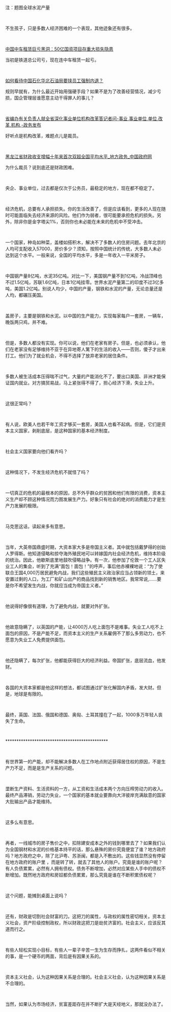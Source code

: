 <p data-pid="qhgxk_1t">注：题图全球水泥产量</p><p><br></p><p data-pid="K35H8CC7">不生孩子，只是多数人经济困难的一个表现，其他迹象还有很多。</p><p><br></p><p data-pid="SyQDUpRA"><a href="http://link.zhihu.com/?target=http%3A//finance.sina.com.cn/chanjing/gsnews/2018-04-10/doc-ifyzeypz9961021.shtml" class=" wrap external" target="_blank" rel="nofollow noreferrer">中国中车租赁巨亏黑洞：50亿国资项目存重大损失隐患</a></p><p data-pid="vSzDDfND">当初是铁道总公司亏，现在连中车租赁一起亏。</p><p><br></p><p data-pid="IRKnG06i"><a href="https://www.zhihu.com/question/271486977" class="internal">如何看待中国石化华北石油局要挟员工强制内退？</a></p><p data-pid="B1c52YZN">规则早就有，为什么最近开始用强硬手段？如果不是为了改善经营情况，减少亏损，国企管理层谁愿意主动干得罪人的事儿？</p><p><br></p><p data-pid="PKcNT_Wa"><a href="http://link.zhihu.com/?target=http%3A//www.hlj.gov.cn/zwfb/system/2018/04/08/010868041.shtml" class=" wrap external" target="_blank" rel="nofollow noreferrer">省编办有关负责人就全省深化事业单位机构改革答记者问-事业,事业单位,单位,改革,机构,-政务发布</a></p><p data-pid="_6aaxuAX">好听点是机构改革，难题点儿是裁员。</p><p><br></p><p data-pid="Cj9aSE7T"><a href="http://link.zhihu.com/?target=http%3A//www.gov.cn/xinwen/2018-02/06/content_5264220.htm" class=" wrap external" target="_blank" rel="nofollow noreferrer">黑龙江省财政收支增幅十年来首次双超全国平均水平_地方政务_中国政府网</a></p><p data-pid="JddkQAHG">为什么裁员？说到底还是财政困难。</p><p><br></p><p data-pid="5q-JylIv">央企、事业单位，过去都是仅次于公务员，最稳定的地方，现在都不稳定了。</p><p><br></p><p data-pid="1gwuB0uT">经济危机，总要有人承担损失。你的生活改善了，但是应该看到，更多的人现在随时可能面临失去经济来源的风险。他们作为弱者，很可能要承担危机的损失。另外，除非你是金字塔尖1%，否则你也未必能在未来的危机中不受冲击。</p><p><br></p><p data-pid="VSMIHReH">一个国家，种岛如种菜，盖楼如搭积木，解决不了多数人的住房问题。去年北京的人均可支配收入57000，房价多少？须知，按照中国统计的传统，大多数人未必达到这个水平。一般来说，全国的平均水平，多是一年收入一平米房子。</p><p><br></p><p data-pid="no9jePer">中国钢产量8亿吨，水泥35亿吨。对比一下，美国钢产量不到1亿吨，冷战顶峰也不过1.5亿吨，苏联1.6亿吨，日本1亿吨挂零。世界水泥产量第二的印度不过3亿多吨，美国1.2亿吨。别说人均少，中国的产量，钢铁和水泥的产量，无论总量还是人均，都碾压美国。</p><p><br></p><p data-pid="Q3o2Cc-S">盖房子，主要是钢铁和水泥。以中国的生产能力，实现每家每户一套房，一辆车，晚饭两只鸡，并不难。</p><p><br></p><p data-pid="7GdNay-m">但是，多数人都没有实现。你可以说，他们在老家有房子。但是，也必须承认，他们在老家没有足够维持不亚于在异地寄人篱下的生活的收入——否则，傻子才出来打工。他们为了就业机会，不得不选择了放弃老家的居住条件。</p><p><br></p><p data-pid="s7CdMgUa">多数人被生活成本压得喘不过气，大量的产能消化不了，要出口美国、非洲才能保证国内就业。对方搞贸易战，马上紧张得不得了，担心经济下滑，失业上升。</p><p><br></p><p data-pid="Au-KrgzR">这很正常吗？</p><p><br></p><p data-pid="QVxeiP3K">有人说，欧美人也若干年工资才够买一套房，美国人也看不起病。但是，它们是资本主义国家，剥削底层，是这种国家的基本经济制度。</p><p><br></p><p data-pid="H1_TPfQb">社会主义国家要向他们看齐吗？</p><p><br></p><p data-pid="VDgN_uXW">这种情况下，不发生经济危机不就怪了吗？</p><p><br></p><p data-pid="chLqz8qG">一切真正的危机的最根本的原因，总不外乎群众的贫困和他们有限的消费，资本主义生产却不顾这种情况而力图发展生产力。好象只有社会的绝对的消费能力才是生产力发展的极限。</p><p><br></p><p data-pid="t09lkaOC">马克思这话，读起来多有意思。</p><p><br></p><p data-pid="7PxK5ps0">当年，大英帝国鼎盛时期，大资本家大多是帝国主义者。其中就包括戴梦得的创始人罗得斯。他知道侵略和掠夺海外殖民地可以转嫁国内社会经济危机，维持本阶级的统治。因此，他歇斯底里地鼓吹侵略战争。有一次，他参加了伦敦一个工人区失业工人的集会，听到了充满“面包！面包！”的呼声，事后他赤裸裸地说：“为了使联合王国4,000万居民避免内战，我们这些殖民主义政治家应当占领新的领土，来安置过剩的人口，为工厂和矿山出产的商品找到新的销售地区。我常常说,……要是你不希望发生内战，你就应当成为帝国主义者。”</p><p><br></p><p data-pid="GZg4O2LF">他说得好像很有道理，为了避免内战，就要对外扩张。</p><p><br></p><p data-pid="ZqPt13eG">他故意隐瞒了，以英国的产能，让4000万人吃上面包不是难事。失业工人吃不上面包的原因，不是产能不足，而资本主义的生产关系雇佣不了那么多劳动力，也不愿意为失业工人免费提供面包。</p><p><br></p><p data-pid="yYNg37ih">他还隐瞒了，每次扩张，他都能获得巨大的经济利益。帝国扩张，底层流血，他发财。</p><p><br></p><p data-pid="dUlGWL5R">各国的大资本家都是他这样的想法，都试图通过扩张化解国内矛盾，发大财。但是，地球是有限的。</p><p><br></p><p data-pid="E2uhik9j">最终，英国、法国、俄国和德国、奥匈、土耳其撞在了一起，1000多万年轻人丧失了生命。</p><p><br></p><p data-pid="r275lcSz">**********************************************</p><p><br></p><p data-pid="ktizifrn">有世界第一的产能，却不能解决多数人在工作地点附近获得居住权的原因，不是生产力不足，而是是生产关系的问题。</p><p><br></p><p data-pid="zkm4H7DW">垄断生产资料、生活资料的一方，从工资和生活成本两个方向压榨劳动力的收入。最终产品滞销，劳动力失业，一个国家的基本就业要靠向大洋彼岸充满敌意的国家大批输出产品才能维持。</p><p><br></p><p data-pid="jdI7tyRP">这多么有意思。</p><p><br></p><p data-pid="iaPfm8lx">再者，一线城市的房子售价之中，扣除建安成本之外的钱到哪里去了？如果我们认为全国钢材和水泥的价格基本持平的话，那么悬殊的房价究竟便宜了谁？地方政府吗？地方政府之中，除了北沪粤、苏浙闽，都是入不敷出的。这些钱显然没有停留在地方政府的账户里 ，而是转了转，就去了其他人的账户。究竟是谁的账户呢？有人负债累累，必然有人拥有债权。债务不断增加，必然对应某些人手中的债权不断增加。既然地方政府和房奴都负债累累，那么究竟是谁在不断积累债权呢？</p><p><br></p><p data-pid="61rL7G_z">这个问题，能摊到桌面上说吗？</p><p><br></p><p data-pid="kvI16fsK">还有，财政是切割社会财富的刀。这把刀的属性，与政权的属性密切相关。资本主义社会，资产阶级控制政权，所以财政这把刀是劫贫济富的。社会主义，应该反其道而行之。</p><p><br></p><p data-pid="wPNS3WM8">有些人轻松实现小目标，有些人一辈子辛苦一生为生存而挣扎，这两件看似不相关的事，是一个硬币的两面，背后是有因果关系的。</p><p><br></p><p data-pid="qZ-9WRHt">资本主义社会，认为这种因果关系是合理的。社会主义社会，认为这种因果关系是不合理的。</p><p><br></p><p data-pid="5cEd8-nZ">当然，如果认为市场经济，贫富差距存在并不断扩大是天经地义，那就没办法了。</p><p></p>